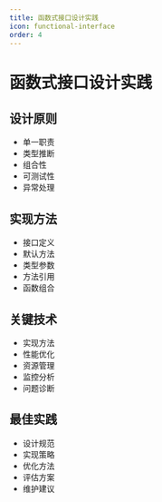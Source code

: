 ```yaml
---
title: 函数式接口设计实践
icon: functional-interface
order: 4
---
```


# 函数式接口设计实践

## 设计原则
- 单一职责
- 类型推断
- 组合性
- 可测试性
- 异常处理

## 实现方法
- 接口定义
- 默认方法
- 类型参数
- 方法引用
- 函数组合

## 关键技术
- 实现方法
- 性能优化
- 资源管理
- 监控分析
- 问题诊断

## 最佳实践
- 设计规范
- 实现策略
- 优化方法
- 评估方案
- 维护建议

